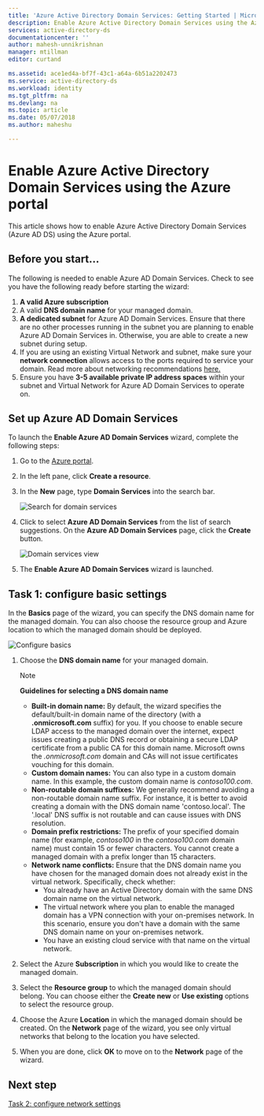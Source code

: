 ```yaml
---
title: 'Azure Active Directory Domain Services: Getting Started | Microsoft Docs'
description: Enable Azure Active Directory Domain Services using the Azure portal
services: active-directory-ds
documentationcenter: ''
author: mahesh-unnikrishnan
manager: mtillman
editor: curtand

ms.assetid: ace1ed4a-bf7f-43c1-a64a-6b51a2202473
ms.service: active-directory-ds
ms.workload: identity
ms.tgt_pltfrm: na
ms.devlang: na
ms.topic: article
ms.date: 05/07/2018
ms.author: maheshu

---
```

# Enable Azure Active Directory Domain Services using the Azure portal
This article shows how to enable Azure Active Directory Domain Services (Azure AD DS) using the Azure portal.

## Before you start...

The following is needed to enable Azure AD Domain Services. Check to see you have the following ready before starting the wizard:

1. **A valid Azure subscription**
2. A valid **DNS domain name** for your managed domain.
3. **A dedicated subnet** for Azure AD Domain Services. Ensure that there are no other processes running in the subnet you are planning to enable Azure AD Domain Services in. Otherwise, you are able to create a new subnet during setup.
4. If you are using an existing Virtual Network and subnet, make sure your **network connection** allows access to the ports required to service your domain. Read more about networking recommendations [here.](active-directory-ds-networking.md)
5. Ensure you have **3-5 available private IP address spaces** within your subnet and Virtual Network for Azure AD Domain Services to operate on.


## Set up Azure AD Domain Services

To launch the **Enable Azure AD Domain Services** wizard, complete the following steps:

1. Go to the [Azure portal](https://portal.azure.com).
2. In the left pane, click **Create a resource**.
3. In the **New** page, type **Domain Services** into the search bar.

    ![Search for domain services](./media/getting-started/search-domain-services.png)

4. Click to select **Azure AD Domain Services** from the list of search suggestions. On the **Azure AD Domain Services** page, click the **Create** button.

    ![Domain services view](./media/getting-started/domain-services-blade.png)

5. The **Enable Azure AD Domain Services** wizard is launched.


## Task 1: configure basic settings
In the **Basics** page of the wizard, you can specify the DNS domain name for the managed domain. You can also choose the resource group and Azure location to which the managed domain should be deployed.

![Configure basics](./media/getting-started/domain-services-blade-basics.png)

1. Choose the **DNS domain name** for your managed domain.

   > [!NOTE]
   > **Guidelines for selecting a DNS domain name**
   > * **Built-in domain name:** By default, the wizard specifies the default/built-in domain name of the directory (with a **.onmicrosoft.com** suffix) for you. If you choose to enable secure LDAP access to the managed domain over the internet, expect issues creating a public DNS record or obtaining a secure LDAP certificate from a public CA for this domain name. Microsoft owns the *.onmicrosoft.com* domain and CAs will not issue certificates vouching for this domain.
   * **Custom domain names:** You can also type in a custom domain name. In this example, the custom domain name is *contoso100.com*.
   * **Non-routable domain suffixes:** We generally recommend avoiding a non-routable domain name suffix. For instance, it is better to avoid creating a domain with the DNS domain name 'contoso.local'. The '.local' DNS suffix is not routable and can cause issues with DNS resolution.
   * **Domain prefix restrictions:** The prefix of your specified domain name (for example, *contoso100* in the *contoso100.com* domain name) must contain 15 or fewer characters. You cannot create a managed domain with a prefix longer than 15 characters.
   * **Network name conflicts:** Ensure that the DNS domain name you have chosen for the managed domain does not already exist in the virtual network. Specifically, check whether:
       * You already have an Active Directory domain with the same DNS domain name on the virtual network.
       * The virtual network where you plan to enable the managed domain has a VPN connection with your on-premises network. In this scenario, ensure you don't have a domain with the same DNS domain name on your on-premises network.
       * You have an existing cloud service with that name on the virtual network.
    >

2. Select the Azure **Subscription** in which you would like to create the managed domain.

3. Select the **Resource group** to which the managed domain should belong. You can choose either the **Create new** or **Use existing** options to select the resource group.

4. Choose the Azure **Location** in which the managed domain should be created. On the **Network** page of the wizard, you see only virtual networks that belong to the location you have selected.

5. When you are done, click **OK** to move on to the **Network** page of the wizard.


## Next step
[Task 2: configure network settings](active-directory-ds-getting-started-network.md)
